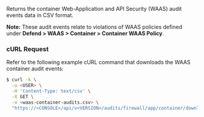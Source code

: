 Returns the container Web-Application and API Security (WAAS) audit events data in CSV format. 

**Note:** These audit events relate to  violations of WAAS policies defined under **Defend > WAAS > Container > Container WAAS Policy**.

### cURL Request
Refer to the following example cURL command that downloads the WAAS container audit events:

```bash
$ curl -k \
  -u <USER> \
  -H 'Content-Type: text/csv' \
  -X GET \
  -o <waas-container-audits.csv> \
  "https://<CONSOLE>/api/v<VERSION>/audits/firewall/app/container/download"
```
